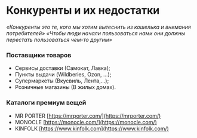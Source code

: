# Конкуренты и их недостатки

*«Конкуренты это те, кого мы хотим вытеснить из кошелька и внимания потребителей» «Чтобы люди начали пользоваться нами они должны перестать пользоваться чем-то другим»*

### Поставщики товаров

- Сервисы доставки (Самокат, Лавка);
- Пункты выдачи (Wildberies, Ozon, ...);
- Супермаркеты (Вкусвиль, Лента,...);
- Розничные магазины (В жилых домах).

### Каталоги премиум вещей

- MR PORTER [https://mrporter.com/](https://mrporter.com/)
- MONOCLE [https://monocle.com/](https://monocle.com/)
- KINFOLK [https://www.kinfolk.com](https://www.kinfolk.com/)
